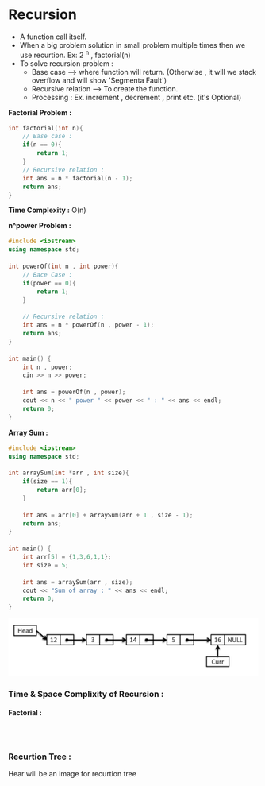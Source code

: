 # Recursion 
* A function call itself.
* When a big problem solution in small problem multiple times then we use recurtion. Ex: 2 <sup>n</sup> , factorial(n)
* To solve recursion problem : 
    * Base case --> where function will return. (Otherwise , it will we stack overflow and will show 'Segmenta Fault')
    * Recursive relation --> To create the function.
    * Processing : Ex. increment , decrement , print etc. (it's Optional)

**Factorial Problem :**
```c++
int factorial(int n){
    // Base case :
    if(n == 0){
        return 1;
    }
    // Recursive relation :
    int ans = n * factorial(n - 1);
    return ans;
}
``` 
**Time Complexity :** O(n)

**n^power Problem :**
```c++
#include <iostream>
using namespace std;

int powerOf(int n , int power){
    // Bace Case :
    if(power == 0){
        return 1;
    }

    // Recursive relation :
    int ans = n * powerOf(n , power - 1);
    return ans;
}

int main() {
    int n , power;
    cin >> n >> power;

    int ans = powerOf(n , power);
    cout << n << " power " << power << " : " << ans << endl;
    return 0;
}
```

**Array Sum :**
```c++
#include <iostream>
using namespace std;

int arraySum(int *arr , int size){
    if(size == 1){
        return arr[0];
    }

    int ans = arr[0] + arraySum(arr + 1 , size - 1);
    return ans;
}

int main() {
    int arr[5] = {1,3,6,1,1};
    int size = 5;

    int ans = arraySum(arr , size);
    cout << "Sum of array : " << ans << endl;
    return 0;
}
```
![alt text](image-3.png)

### Time & Space Complixity of Recursion :
#### Factorial :
```c++

```

 

```c++

```



```c++

```

### Recurtion Tree :


Hear will be an image for recurtion tree


```c++

```



```c++

```



```c++

```



```c++

```



```c++

```



```c++

```



```c++

```



```c++

```



```c++

```



```c++

```



```c++

```


